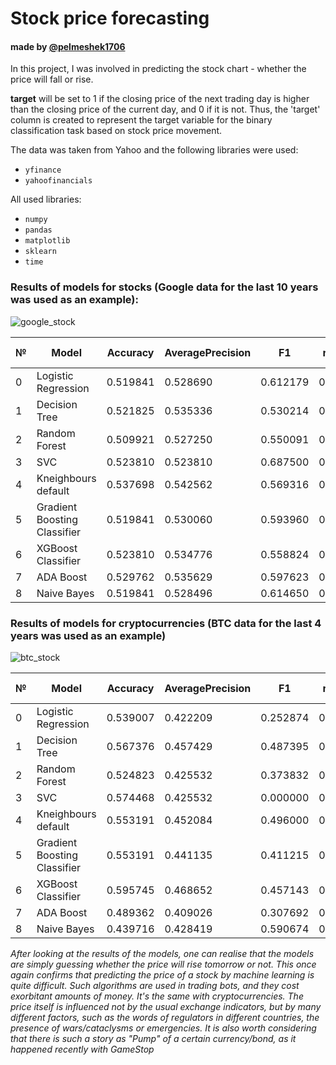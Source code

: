 # Stock price forecasting  
#### made by [@pelmeshek1706](https://telegram.me/pelmeshek1706)

In this project, I was involved in predicting the stock chart - whether the price will fall or rise.

**target** will be set to 1 if the closing price of the next trading day is higher than the closing price of the current day, and 0 if it is not. Thus, the 'target' column is created to represent the target variable for the binary classification task based on stock price movement.


 The data was taken from Yahoo and the following libraries were used:
- <code>yfinance</code>
- <code>yahoofinancials</code>
 
 All used libraries:
- <code>numpy</code>
- <code>pandas</code>
- <code>matplotlib</code>
- <code>sklearn</code>
- <code>time</code>


### Results of models for stocks (Google data for the last 10 years was used as an example):

![google_stock](https://github.com/Pelmeshek1706/stock_forecasting/assets/94761102/6f1f6441-159e-4e85-ad9a-9984fffb7cc2)

|№| Model|	Accuracy|	AveragePrecision|	F1|	roc-auc|	Training Time (s)|
|-|------|----------|-------------------|---|--------|---------------------|
|0|	Logistic Regression|	0.519841|	0.528690|	0.612179|	0.509659|	0.311289|
|1|	Decision Tree|	0.521825|	0.535336|	0.530214|	0.522159|	0.247038|
|2|	Random Forest|	0.509921|	0.527250|	0.550091|	0.506818|	2.434921|
|3|	SVC|	0.523810|	0.523810|	0.687500|	0.500000|	0.330786|
|4|	Kneighbours default|	0.537698|	0.542562|	0.569316|	0.535417|	0.006899|
|5|	Gradient Boosting Classifier|	0.519841|	0.530060|	0.593960|	0.512311|	1.136765|
|6|	XGBoost Classifier|	0.523810|	0.534776|	0.558824|	0.521212|	1.595955|
|7|	ADA Boost|	0.529762|	0.535629|	0.597623|	0.522917|	0.209644|
|8|	Naive Bayes	|0.519841|	0.528496|	0.614650|	0.509280|	0.002324|

### Results of models for cryptocurrencies (BTC data for the last 4 years was used as an example)

![btc_stock](https://github.com/Pelmeshek1706/stock_forecasting/assets/94761102/f7453c62-027e-492e-b4fa-ac931210c7cb)

|№| Model|	Accuracy|	AveragePrecision|	F1|	roc-auc|	Training Time (s)|
|-|------|----------|-------------------|---|--------|---------------------|
|0|	Logistic Regression|	0.539007|	0.422209|	0.252874|	0.492901|	0.063593|
|1|	Decision Tree|	0.567376|	0.457429|	0.487395|	0.556481	|0.009441|
|2|	Random Forest|	0.524823|	0.425532|	0.373832|	0.500000|	0.420606|
|3|	SVC|	0.574468|	0.425532|	0.000000|	0.500000|	0.027667|
|4|	Kneighbours default|	0.553191|	0.452084|	0.496000|	0.548457|	0.004485|
|5|	Gradient Boosting Classifier|	0.553191|	0.441135|	0.411215|	0.529012|	0.336344|
|6|	XGBoost Classifier|	0.595745|	0.468652|	0.457143|	0.570370|	0.139248|
|7|	ADA Boost|	0.489362|	0.409026|	0.307692|	0.460494|	0.112277|
|8|	Naive Bayes|	0.439716|	0.428419|	0.590674|	0.505864|	0.002187|

*After looking at the results of the models, one can realise that the models are simply guessing whether the price will rise tomorrow or not. This once again confirms that predicting the price of a stock by machine learning is quite difficult. Such algorithms are used in trading bots, and they cost exorbitant amounts of money.*
*It's the same with cryptocurrencies. The price itself is influenced not by the usual exchange indicators, but by many different factors, such as the words of regulators in different countries, the presence of wars/cataclysms or emergencies. It is also worth considering that there is such a story as "Pump" of a certain currency/bond, as it happened recently with GameStop*
